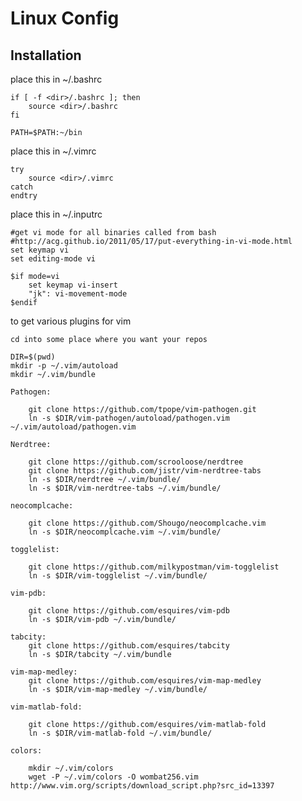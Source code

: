 Linux Config
===

Installation
---

place this in ~/.bashrc

    if [ -f <dir>/.bashrc ]; then
        source <dir>/.bashrc
    fi

    PATH=$PATH:~/bin

place this in ~/.vimrc


    try
        source <dir>/.vimrc
    catch
    endtry

place this in ~/.inputrc 

    #get vi mode for all binaries called from bash 
    #http://acg.github.io/2011/05/17/put-everything-in-vi-mode.html
    set keymap vi 
    set editing-mode vi
    
    $if mode=vi
        set keymap vi-insert 
        "jk": vi-movement-mode
    $endif 
    
to get various plugins for vim

    cd into some place where you want your repos

    DIR=$(pwd)
    mkdir -p ~/.vim/autoload
    mkdir ~/.vim/bundle

    Pathogen:

        git clone https://github.com/tpope/vim-pathogen.git
        ln -s $DIR/vim-pathogen/autoload/pathogen.vim ~/.vim/autoload/pathogen.vim

    Nerdtree:       

        git clone https://github.com/scrooloose/nerdtree
        git clone https://github.com/jistr/vim-nerdtree-tabs
        ln -s $DIR/nerdtree ~/.vim/bundle/
        ln -s $DIR/vim-nerdtree-tabs ~/.vim/bundle/
    
    neocomplcache: 
    
        git clone https://github.com/Shougo/neocomplcache.vim
        ln -s $DIR/neocomplcache.vim ~/.vim/bundle/
    
    togglelist:     

        git clone https://github.com/milkypostman/vim-togglelist
        ln -s $DIR/vim-togglelist ~/.vim/bundle/
    
    vim-pdb:

        git clone https://github.com/esquires/vim-pdb
        ln -s $DIR/vim-pdb ~/.vim/bundle/

    tabcity:
        git clone https://github.com/esquires/tabcity 
        ln -s $DIR/tabcity ~/.vim/bundle 

    vim-map-medley:
        git clone https://github.com/esquires/vim-map-medley
        ln -s $DIR/vim-map-medley ~/.vim/bundle/

    vim-matlab-fold:

        git clone https://github.com/esquires/vim-matlab-fold
        ln -s $DIR/vim-matlab-fold ~/.vim/bundle/

    colors:         
    
        mkdir ~/.vim/colors
        wget -P ~/.vim/colors -O wombat256.vim http://www.vim.org/scripts/download_script.php?src_id=13397

